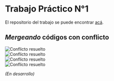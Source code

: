 # Trabajo Práctico N°1
El repositorio del trabajo se puede encontrar [acá](http://www.github.com/jibarozzibehr/LAB4).  

## *Mergeando* códigos con conflicto


![Conflicto resuelto](\Images\conflicto.png)  
![Conflicto resuelto](\Images\noMerge.png)  
![Conflicto resuelto](\Images\noMerge2.png)  
![Conflicto resuelto](\Images\conflictoResuelto.png)  

*(En desarrollo)*